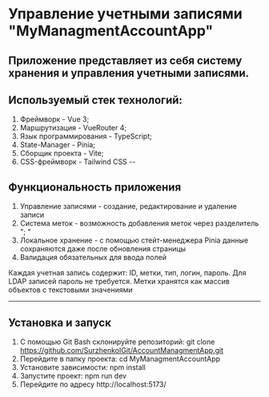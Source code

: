 # Управление учетными записями "MyManagmentAccountApp"

Приложение представляет из себя систему хранения и  управления учетными записями.
--
## Используемый стек технологий:
1) Фреймворк - Vue 3;
2) Маршрутизация - VueRouter 4;
3) Язык программирования - TypeScript;
4) State-Manager - Pinia;
5) Сборщик проекта - Vite;
6) CSS-фреймворк - Tailwind CSS
--
## Функциональность приложения
1. Управление записями - создание, редактирование и удаление записи
2. Система меток - возможность добавления меток через разделитель "; "
3. Локальное хранение - с помощью стейт-менеджера Pinia данные сохраняются даже после обновления страницы
4. Валидация обязательных для ввода полей

Каждая учетная запись содержит: ID, метки, тип, логин, пароль. Для LDAP записей пароль не требуется. Метки хранятся как массив объектов с текстовыми значениями

---
## Установка и запуск
1. С помощью Git Bash склонируйте репозиторий: git clone https://github.com/SurzhenkoIGit/AccountManagmentApp.git
2. Перейдите в папку проекта: cd MyManagmentAccountApp
3. Установите зависимости: npm install
4. Запустите проект: npm run dev
5. Перейдите по адресу http://localhost:5173/


   

 
